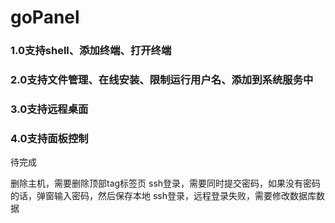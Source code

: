 # goPanel

### 1.0支持shell、添加终端、打开终端
### 2.0支持文件管理、在线安装、限制运行用户名、添加到系统服务中
### 3.0支持远程桌面
### 4.0支持面板控制


待完成

删除主机，需要删除顶部tag标签页
ssh登录，需要同时提交密码，如果没有密码的话，弹窗输入密码，然后保存本地
ssh登录，远程登录失败，需要修改数据库数据